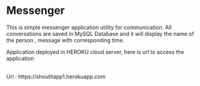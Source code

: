 # Messenger
<p>
This is simple messenger application utility for communication. All conversations are saved in MySQL Database and it will display the name of the person , message  with corresponding time.
</p>

<p>
Application deployed in HEROKU cloud server, here is url to access the application 
 </p>
 <br>Url : https://shoutitapp1.herokuapp.com
